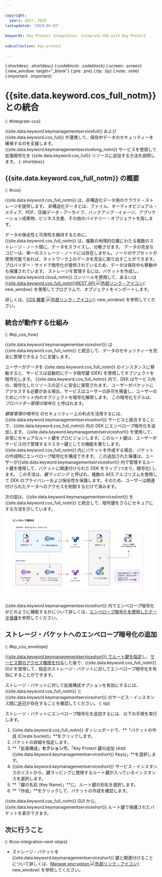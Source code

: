 ```yaml
---

copyright:
  years: 2017, 2019
lastupdated: "2019-04-03"

keywords: Key Protect integration, integrate COS with Key Protect

subcollection: key-protect

---
```


{:shortdesc: .shortdesc}
{:codeblock: .codeblock}
{:screen: .screen}
{:new_window: target="_blank"}
{:pre: .pre}
{:tip: .tip}
{:note: .note}
{:important: .important}

# {{site.data.keyword.cos_full_notm}} との統合
{: #integrate-cos}

{{site.data.keyword.keymanagementservicefull}} および {{site.data.keyword.cos_full}} が連携して、保存中データのセキュリティーを確保するのを支援します。 {{site.data.keyword.keymanagementservicelong_notm}} サービスを使用して拡張暗号化を {{site.data.keyword.cos_full}} リソースに追加する方法を説明します。
{: shortdesc}

## {{site.data.keyword.cos_full_notm}} の概要
{: #cos}

{{site.data.keyword.cos_full_notm}} は、非構造化データ用のクラウド・ストレージを提供します。 非構造化データとは、ファイル、オーディオビジュアル・メディア、PDF、圧縮データ・アーカイブ、バックアップ・イメージ、アプリケーション成果物、ビジネス文書、その他のバイナリー・オブジェクトを指します。  

データの保全性と可用性を維持するために、{{site.data.keyword.cos_full_notm}} は、複数の地理的位置にわたる複数のストレージ・ノード間に、データをスライスし、分散させます。 データの完全なコピーは、単一のストレージ・ノードには存在しません。ノードのサブセットが使用可能であれば、ネットワーク上のデータを完全に取り出すことができます。 プロバイダー・サイドで暗号化が提供されているため、データは保存中も移動中も保護されています。 ストレージを管理するには、バケットを作成し、{{site.data.keyword.cloud_notm}} コンソールを使用して、あるいは [{{site.data.keyword.cos_full_notm}}REST API ![外部リンク・アイコン](../../../icons/launch-glyph.svg "外部リンク・アイコン")](/docs/services/cloud-object-storage?topic=cloud-object-storage-compatibility-api){: new_window} を使用してプログラムで、オブジェクトをインポートします。

詳しくは、[COS 概要 ![外部リンク・アイコン](../../../icons/launch-glyph.svg "外部リンク・アイコン")](/docs/services/cloud-object-storage?topic=cloud-object-storage-about){: new_window} を参照してください。

## 統合が動作する仕組み
{: #kp_cos_how}

{{site.data.keyword.keymanagementserviceshort}} は {{site.data.keyword.cos_full_notm}} と統合して、データのセキュリティーを完全に管理できるように支援します。  

ユーザーがデータを {{site.data.keyword.cos_full_notm}} のインスタンスに移動すると、サービスは自動的にデータ暗号鍵 (DEK) を使用してオブジェクトを暗号化します。 {{site.data.keyword.cos_full_notm}} 内で、DEK はサービス内の、暗号化したリソースの近くに安全に保管されます。 ユーザーがバケットにアクセスする必要がある場合、サービスはユーザーの許可を検査し、ユーザーのためにバケット内のオブジェクトを暗号化解除します。 この暗号化モデルは、_プロバイダー管理の暗号化_ と呼ばれます。

_顧客管理の暗号化_ のセキュリティー上の利点を活用するには、{{site.data.keyword.keymanagementserviceshort}} サービスと統合することで、{{site.data.keyword.cos_full_notm}} 内の DEK にエンベロープ暗号化を追加します。 {{site.data.keyword.keymanagementserviceshort}} を使用して、非常にセキュアなルート鍵をプロビジョンします。このルート鍵は、ユーザーがサービス内で管理するマスター鍵としての機能を果たします。 {{site.data.keyword.cos_full_notm}} 内にバケットを作成する場合、バケットの作成時にエンベロープ暗号化を構成できます。 この追加された保護は、ユーザーが{{site.data.keyword.keymanagementserviceshort}} 内で管理するルート鍵を使用して、バケットに関連付けられた DEK をラップ (つまり、暗号化) します。 この手法は、_鍵ラッピング_ と呼ばれ、複数の AES アルゴリズムを使用して DEK のプライバシーおよび保全性を保護します。そのため、ユーザーは関連付けられたデータへのアクセスを制御するだけで済みます。

次の図は、{{site.data.keyword.keymanagementserviceshort}} を {{site.data.keyword.cos_full_notm}} と統合して、暗号鍵をさらにセキュアにする方法を示しています。
![図は、エンベロープ暗号化のコンテキスト・ビューを示しています。](../images/kp-cos-envelope_min.svg)

{{site.data.keyword.keymanagementserviceshort}} 内でエンベロープ暗号化がどのように機能するかについて詳しくは、[エンベロープ暗号化を使用したデータ保護](/docs/services/key-protect?topic=key-protect-envelope-encryption)を参照してください。

## ストレージ・バケットへのエンベロープ暗号化の追加
{: #kp_cos_envelope}

[{{site.data.keyword.keymanagementserviceshort}} でルート鍵を指定](/docs/services/key-protect?topic=key-protect-create-root-keys)し、[サービス間のアクセス権限を付与](/docs/services/key-protect?topic=key-protect-integrate-services#grant-access)した後で、{{site.data.keyword.cos_full_notm}} GUI を使用して、指定のストレージ・バケットに対してエンベロープ暗号化を有効にすることができます。

 ストレージ・バケットに対して拡張構成オプションを有効にするには、{{site.data.keyword.cos_full_notm}} と {{site.data.keyword.keymanagementserviceshort}} のサービス・インスタンス間に[許可](/docs/services/key-protect?topic=key-protect-integrate-services#grant-access)が存在することを確認してください。
{: tip}

ストレージ・バケットにエンベロープ暗号化を追加するには、以下の手順を実行します。

1. {{site.data.keyword.cos_full_notm}} ダッシュボードで、**「バケットの作成 (Create bucket)」**をクリックします。
2. バケットの詳細を指定します。
3. **「拡張構成」**セクションで、**「Key Protect 鍵の追加 (Add {{site.data.keyword.keymanagementserviceshort}} Keys)」**を選択します。
4. {{site.data.keyword.keymanagementserviceshort}} サービス・インスタンスのリストから、鍵ラッピングに使用するルート鍵が入っているインスタンスを選択します。
5. **「鍵の名前 (Key Name)」**に、ルート鍵の別名を選択します。
6. **「作成」**をクリックして、バケットの作成を確認します。

{{site.data.keyword.cos_full_notm}} GUI から、{{site.data.keyword.keymanagementserviceshort}} ルート鍵で保護されたバケットを表示できます。

## 次に行うこと
{: #cos-integration-next-steps}

- ストレージ・バケットを {{site.data.keyword.keymanagementserviceshort}} 鍵と関連付けることについて詳しくは、[Manage encryption ![外部リンク・アイコン](../../../icons/launch-glyph.svg "外部リンク・アイコン")](/docs/services/cloud-object-storage?topic=cloud-object-storage-manage-encryption){: new_window} を参照してください。 
